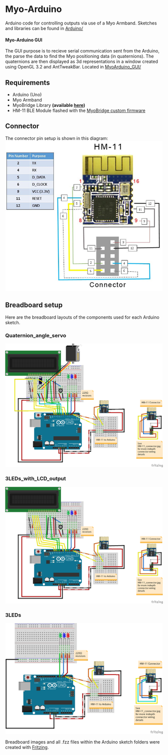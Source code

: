 # Myo-Arduino

Arduino code for controlling outputs via use of a Myo Armband. Sketches and libraries can be found in [Arduino/](Arduino/)
#### Myo-Arduino GUI
The GUI purpose is to recieve serial communication sent from the Arduino, the parse the data to find the Myo positioning data (in quaternions). 
The quaternions are then displayed as 3d representations in a window created using OpenGL 3.2 and AntTweakBar.
Located in [MyoArduino_GUI/](MyoArduino_GUI/)

## Requirements
* Arduino (Uno)
* Myo Armband
* MyoBridge Library **(available [here](https://github.com/vroland/MyoBridge))**
* HM-11 BLE Module flashed with the [MyoBridge custom firmware](https://github.com/vroland/MyoBridge/tree/master/myobridge_firmware/Bin)

## Connector

The connector pin setup is shown in this diagram:
![HM-11 connector output pin diagram](docs/HM-11_connector.jpg)

## Breadboard setup

Here are the breadboard layouts of the components used for each Arduino sketch.
### Quaternion_angle_servo
![Quaternion_angle_servo breadboard layout](Arduino/Quaternion_angle_servo/Quaternion_angle_servo_bb.png)
### 3LEDs_with_LCD_output
![3LEDs_with_LCD_output breadboard layout](Arduino/3LEDs_with_LCD_output/3LEDs_with_LCD_output_bb.png)
### 3LEDs
![3LEDs breadboard layout](Arduino/3LEDs/3LEDs_bb.png)

Breadboard images and all .fzz files within the Arduino sketch folders were created with [Fritzing](http://fritzing.org).
